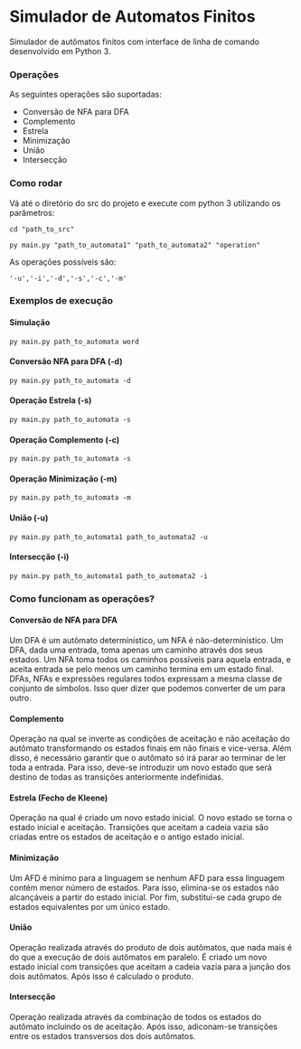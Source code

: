 # Simulador de Automatos Finitos

Simulador de autômatos finitos com interface de linha de comando desenvolvido em Python 3.

### Operações

As seguintes operações são suportadas:

- Conversão de NFA para DFA
- Complemento
- Estrela
- Minimização
- União
- Intersecção

### Como rodar

Vá até o diretório do src do projeto e execute com python 3 utilizando os parâmetros:

`cd "path_to_src"`

`py main.py "path_to_automata1" "path_to_automata2" "operation"`

As operações possíveis são:

`'-u','-i','-d','-s','-c','-m'`

### Exemplos de execução

#### Simulação

`py main.py path_to_automata word`

#### Conversão NFA para DFA (-d)

`py main.py path_to_automata -d`

#### Operação Estrela (-s)

`py main.py path_to_automata -s`

#### Operação Complemento (-c)

`py main.py path_to_automata -s`

#### Operação Minimização (-m)

`py main.py path_to_automata -m`

#### União (-u)

`py main.py path_to_automata1 path_to_automata2 -u`

#### Intersecção (-i)

`py main.py path_to_automata1 path_to_automata2 -i`

### Como funcionam as operações?

#### Conversão de NFA para DFA

Um DFA é um autômato determinístico, um NFA é não-determinístico. Um DFA, dada uma entrada, toma apenas um caminho através dos seus estados. Um NFA toma todos os caminhos possíveis para aquela entrada, e aceita entrada se pelo menos um caminho termina em um estado final. DFAs, NFAs e expressões regulares todos expressam a mesma classe de conjunto de símbolos. Isso quer dizer que podemos converter de um para outro.

#### Complemento

Operação na qual se inverte as condições de aceitação e não aceitação do autômato transformando os estados finais em não finais e vice-versa. Além disso, é necessário garantir que o autômato só irá parar ao terminar de ler toda a entrada. Para isso, deve-se introduzir um novo estado que será destino de todas as transições anteriormente indefinidas.

#### Estrela (Fecho de Kleene)

Operação na qual é criado um novo estado inicial. O novo estado se torna o estado inicial e aceitação. Transições que aceitam a cadeia vazia são criadas entre os estados de aceitação e o antigo estado inicial.

#### Minimização

Um AFD é mínimo para a linguagem se nenhum AFD para essa linguagem contém menor número de estados. Para isso, elimina-se os estados não alcançáveis a partir do estado inicial. Por fim, substitui-se cada grupo de estados equivalentes por um único estado.

#### União

Operação realizada através do produto de dois autômatos, que nada mais é do que a execução de dois autômatos em paralelo. É criado um novo estado inicial com transições que aceitam a cadeia vazia para a junção dos dois autômatos. Após isso é calculado o produto.

#### Intersecção

Operação realizada através da combinação de todos os estados do autômato incluindo os de aceitação. Após isso, adiconam-se transições entre os estados transversos dos dois autômatos.
